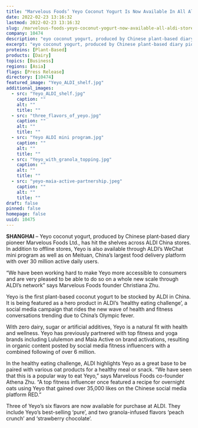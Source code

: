 ```yaml
---
title: "Marvelous Foods’ Yeyo Coconut Yogurt Is Now Available In All Aldi Stores in China"
date: 2022-02-23 13:16:32
lastmod: 2022-02-23 13:16:32
slug: /marvelous-foods-yeyo-coconut-yogurt-now-available-all-aldi-stores-china
company: 10474
description: "eyo coconut yogurt, produced by Chinese plant-based diary pioneer Marvelous Foods Ltd., has hit the shelves across ALDI China stores."
excerpt: "eyo coconut yogurt, produced by Chinese plant-based diary pioneer Marvelous Foods Ltd., has hit the shelves across ALDI China stores."
proteins: [Plant-Based]
products: [Dairy]
topics: [Business]
regions: [Asia]
flags: [Press Release]
directory: [10474]
featured_image: "Yeyo_ALDI_shelf.jpg"
additional_images:
  - src: "Yeyo_ALDI_shelf.jpg"
    caption: ""
    alt: ""
    title: ""
  - src: "three_flavors_of_yeyo.jpg"
    caption: ""
    alt: ""
    title: ""
  - src: "Yeyo ALDI mini program.jpg"
    caption: ""
    alt: ""
    title: ""
  - src: "Yeyo_with_granola_topping.jpg"
    caption: ""
    alt: ""
    title: ""
  - src: "yeyo-maia-active-partnership.jpeg"
    caption: ""
    alt: ""
    title: ""
draft: false
pinned: false
homepage: false
uuid: 10475
---
```

<p><strong>SHANGHAI</strong> – Yeyo coconut yogurt, produced by Chinese plant-based diary pioneer Marvelous Foods Ltd., has hit the shelves across ALDI China stores. In addition to offline stores, Yeyo is also available through ALDI’s WeChat mini program as well as on Meituan, China’s largest food delivery platform with over 30 million active daily users.</p>
<p>“We have been working hard to make Yeyo more accessible to consumers and are very pleased to be able to do so on a whole new scale through ALDI’s network” says Marvelous Foods founder Christiana Zhu.</p>
<p>Yeyo is the first plant-based coconut yogurt to be stocked by ALDI in China. It is being featured as a hero product in ALDI’s ‘healthy eating challenge’, a social media campaign that rides the new wave of health and fitness conversations trending due to China’s Olympic fever.</p>
<p>With zero dairy, sugar or artificial additives, Yeyo is a natural fit with health and wellness. Yeyo has previously partnered with top fitness and yoga brands including Lululemon and Maia Active on brand activations, resulting in organic content posted by social media fitness influencers with a combined following of over 6 million.</p>
<p>In the healthy eating challenge, ALDI highlights Yeyo as a great base to be paired with various oat products for a healthy meal or snack. “We have seen that this is a popular way to eat Yeyo,” says Marvelous Foods co-founder Athena Zhu. “A top fitness influencer once featured a recipe for overnight oats using Yeyo that gained over 35,000 likes on the Chinese social media platform RED.”</p>
<p>Three of Yeyo’s six flavors are now available for purchase at ALDI. They include Yeyo’s best-selling ‘pure’, and two granola-infused flavors ‘peach crunch’ and ‘strawberry chocolate’.</p>

